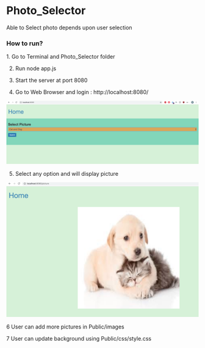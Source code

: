 # Photo_Selector
Able to Select photo depends upon user selection<br>
<h3>How to run?</h3>
<p>
  1. Go to Terminal and Photo_Selector folder
  
  2. Run node app.js
  
  3. Start the server at port 8080
  
  4. Go to Web Browser and login : http://localhost:8080/
  
  <img src = output/inital.png width="700px">
  
  5. Select any option and will display picture
  
  <img src = output/o:p.png width="700px">
  
  6 User can add more pictures in Public/images
  
  7 User can update background using Public/css/style.css
  
  </p>
